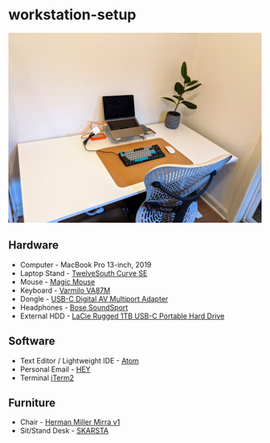 # workstation-setup

![workstation](workstation.jpg)

## Hardware

* Computer - MacBook Pro 13-inch, 2019
* Laptop Stand - [TwelveSouth Curve SE](https://www.twelvesouth.com/products/curve-for-macbook)
* Mouse - [Magic Mouse](https://en.wikipedia.org/wiki/Magic_Mouse)
* Keyboard - [Varmilo VA87M](https://mechanicalkeyboards.com/shop/index.php?l=product_detail&p=4911)
* Dongle - [USB-C Digital AV Multiport Adapter](https://www.apple.com/shop/product/MUF82/usb-c-digital-av-multiport-adapter)
* Headphones - [Bose SoundSport](https://www.bose.com.au/en_au/products/headphones/earbuds/soundsport-wireless.html)
* External HDD - [LaCie Rugged 1TB USB-C Portable Hard Drive](https://www.lacie.com/as/en/products/rugged/)

## Software

* Text Editor / Lightweight IDE - [Atom](https://atom.io/)
* Personal Email - [HEY](https://hey.com/)
* Terminal [iTerm2](https://www.iterm2.com/)

## Furniture

* Chair - [Herman Miller Mirra v1](https://en.wikipedia.org/wiki/Mirra_chair)
* Sit/Stand Desk - [SKARSTA](https://www.ikea.com/au/en/p/skarsta-desk-sit-stand-white-s69324813/)
